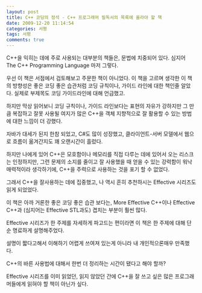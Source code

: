 ```yaml
---
layout: post
title: C++ 코딩의 정석 - C++ 프로그래머 필독서의 목록에 올라야 할 책
date: 2009-12-20 11:14:54
categories: 서평
tags: 서평
comments: true
---
```


C++을 익히는 데에 주로 사용되는 대부분의 책들은, 문법에 치중되어 있다. 심지어 The C++ Programming Language 마저 그렇다. 

우선 이 책은 서점에서 검토해보고 주문한 책이 아니었다. 이 책을 고르며 생각한 이 책의 방향성은 좋은 코딩 좋은 습관처럼 코딩 규칙이나, 가이드 라인에 대한 책인줄 알았다. 실제로 부제목도 코딩 가이드라인에 대해 언급했고.

하지만 막상 읽어보니 코딩 규칙이나, 가이드 라인보다는 표현의 자유가 강하지만 그 만큼 복잡하고 잘못 사용될 여지가 많은 C++을 객체 지향적으로 잘 활용할 수 있는 방법에 대한 느낌이 더 강했다.

자바가 대세가 된지 한참 되었고, C#도 많이 성장했고, 클라이언트-서버 모델에서 웹으로 흐름이 옮겨간지도 꽤 오랜시간이 흘렀다.

하지만 나에게 있어 C++은 모호함이나 메모리를 직접 다루는 데에 있어서 오는 리스크는 인정하지만, 그런 문제의 소지를 줄이고 잘 사용했을 때 얻을 수 있는 강력함이 워낙 매력적이라 생각하기에, C++을 주력으로 사용하는 것을 포기 할 수 없었다.

그래서 C++을 잘사용하는 데에 집중했고, 나 역시 흔히 추천하시는 Effective 시리즈도 읽게 되었었다.

이 책은 아까 거론한 좋은 코딩 좋은 습관 보다는, More Effective C++이나 Effective C++과 (심지어는 Effective STL과도) 겹치는 부분이 훨씬 많다. 

Effective 시리즈가 한 주제를 자세하게 파고드는 편이라면 이 책은 한 주제에 대해 단순 명료하게 설명해주었다. 

설명이 짧다고해서 이해하기 어렵게 쓰여져 있는게 아니라 내 개인적으론매우 만족했다. 

C++의 바른 사용법에 대해서 한번 더 정리하는 시간이 됐다고 해야 할까?

Effective 시리즈를 이미 읽었던, 읽지 않았던 간에 C++을 잘 쓰고 싶은 많은 프로그래머들에게 읽혀야 할 책이 아닌가 싶다.
